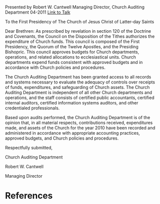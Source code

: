 Presented by Robert W. Cantwell
Managing Director, Church Auditing Department
04-2011
[Link to Talk](https://www.churchofjesuschrist.org/study/general-conference/2011/04/church-auditing-department-report-2010?lang=eng)

To the First Presidency of The Church of Jesus Christ of Latter-day Saints

Dear Brethren: As prescribed by revelation in section 120 of the Doctrine and Covenants, the Council on the Disposition of the Tithes authorizes the expenditure of Church funds. This council is composed of the First Presidency, the Quorum of the Twelve Apostles, and the Presiding Bishopric. This council approves budgets for Church departments, operations, and related allocations to ecclesiastical units. Church departments expend funds consistent with approved budgets and in accordance with Church policies and procedures.

The Church Auditing Department has been granted access to all records and systems necessary to evaluate the adequacy of controls over receipts of funds, expenditures, and safeguarding of Church assets. The Church Auditing Department is independent of all other Church departments and operations, and the staff consists of certified public accountants, certified internal auditors, certified information systems auditors, and other credentialed professionals.

Based upon audits performed, the Church Auditing Department is of the opinion that, in all material respects, contributions received, expenditures made, and assets of the Church for the year 2010 have been recorded and administered in accordance with appropriate accounting practices, approved budgets, and Church policies and procedures.

Respectfully submitted,

Church Auditing Department

Robert W. Cantwell

Managing Director

# References
